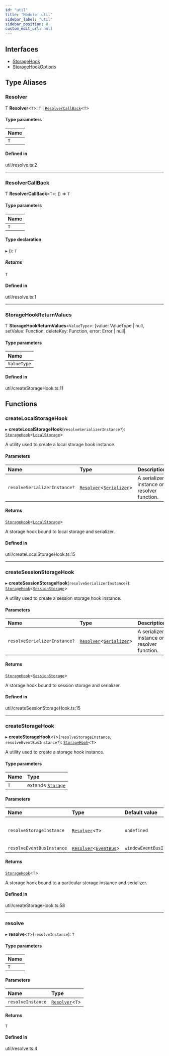 ```yaml
---
id: "util"
title: "Module: util"
sidebar_label: "util"
sidebar_position: 0
custom_edit_url: null
---
```


## Interfaces

- [StorageHook](../interfaces/util.StorageHook.md)
- [StorageHookOptions](../interfaces/util.StorageHookOptions.md)

## Type Aliases

### Resolver

Ƭ **Resolver**<`T`\>: `T` \| [`ResolverCallBack`](util.md#resolvercallback)<`T`\>

#### Type parameters

| Name |
| :------ |
| `T` |

#### Defined in

util/resolve.ts:2

___

### ResolverCallBack

Ƭ **ResolverCallBack**<`T`\>: () => `T`

#### Type parameters

| Name |
| :------ |
| `T` |

#### Type declaration

▸ (): `T`

##### Returns

`T`

#### Defined in

util/resolve.ts:1

___

### StorageHookReturnValues

Ƭ **StorageHookReturnValues**<`ValueType`\>: [value: ValueType \| null, setValue: Function, deleteKey: Function, error: Error \| null]

#### Type parameters

| Name |
| :------ |
| `ValueType` |

#### Defined in

util/createStorageHook.ts:11

## Functions

### createLocalStorageHook

▸ **createLocalStorageHook**(`resolveSerializerInstance?`): [`StorageHook`](../interfaces/util.StorageHook.md)<[`LocalStorage`](../classes/store.LocalStorage.md)\>

A utility used to create a local storage hook instance.

#### Parameters

| Name | Type | Description |
| :------ | :------ | :------ |
| `resolveSerializerInstance?` | [`Resolver`](util.md#resolver)<[`Serializer`](../interfaces/serialization.Serializer.md)\> | A serializer instance or resolver function. |

#### Returns

[`StorageHook`](../interfaces/util.StorageHook.md)<[`LocalStorage`](../classes/store.LocalStorage.md)\>

A storage hook bound to local storage and serializer.

#### Defined in

util/createLocalStorageHook.ts:15

___

### createSessionStorageHook

▸ **createSessionStorageHook**(`resolveSerializerInstance?`): [`StorageHook`](../interfaces/util.StorageHook.md)<[`SessionStorage`](../classes/store.SessionStorage.md)\>

A utility used to create a session storage hook instance.

#### Parameters

| Name | Type | Description |
| :------ | :------ | :------ |
| `resolveSerializerInstance?` | [`Resolver`](util.md#resolver)<[`Serializer`](../interfaces/serialization.Serializer.md)\> | A serializer instance or resolver function. |

#### Returns

[`StorageHook`](../interfaces/util.StorageHook.md)<[`SessionStorage`](../classes/store.SessionStorage.md)\>

A storage hook bound to session storage and serializer.

#### Defined in

util/createSessionStorageHook.ts:15

___

### createStorageHook

▸ **createStorageHook**<`T`\>(`resolveStorageInstance`, `resolveEventBusInstance?`): [`StorageHook`](../interfaces/util.StorageHook.md)<`T`\>

A utility used to create a storage hook instance.

#### Type parameters

| Name | Type |
| :------ | :------ |
| `T` | extends [`Storage`](../interfaces/store.Storage.md) |

#### Parameters

| Name | Type | Default value | Description |
| :------ | :------ | :------ | :------ |
| `resolveStorageInstance` | [`Resolver`](util.md#resolver)<`T`\> | `undefined` | A storage instance or resolver function. |
| `resolveEventBusInstance` | [`Resolver`](util.md#resolver)<[`EventBus`](../interfaces/event.EventBus.md)\> | `windowEventBusInstance` | - |

#### Returns

[`StorageHook`](../interfaces/util.StorageHook.md)<`T`\>

A storage hook bound to a particular storage instance and serializer.

#### Defined in

util/createStorageHook.ts:58

___

### resolve

▸ **resolve**<`T`\>(`resolveInstance`): `T`

#### Type parameters

| Name |
| :------ |
| `T` |

#### Parameters

| Name | Type |
| :------ | :------ |
| `resolveInstance` | [`Resolver`](util.md#resolver)<`T`\> |

#### Returns

`T`

#### Defined in

util/resolve.ts:4
